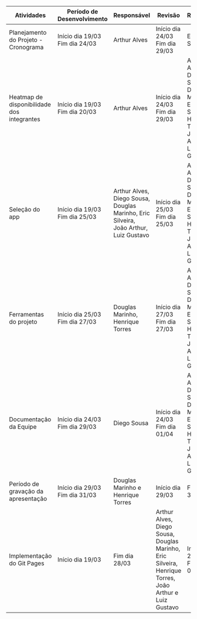 | Atividades                           | Período de Desenvolvimento     | Responsável  | Revisão                        | Revisores     | Data de Entrega |
| ------------------------------------ | ------------------------------ | ------------ | ------------------------------ | ------------- | --------------- |
| Planejamento do Projeto - Cronograma | Início dia 19/03 Fim dia 24/03 | Arthur Alves | Início dia 24/03 Fim dia 29/03 | Eric Silveira | 01/04           |
|Heatmap de disponibilidade dos integrantes|Início dia 19/03 Fim dia 20/03 |Arthur Alves|Início dia 24/03 Fim dia 29/03|Arthur Alves, Diego Sousa, Douglas Marinho, Eric Silveira, Henrique Torres, João Arthur, Luiz Gustavo|01/04|
|Seleção do app|Início dia 19/03 Fim dia 25/03|Arthur Alves, Diego Sousa, Douglas Marinho, Eric Silveira, João Arthur, Luiz Gustavo|Início dia 25/03 Fim dia 25/03|Arthur Alves, Diego Sousa, Douglas Marinho, Eric Silveira, Henrique Torres, João Arthur, Luiz Gustavo|01/04
|Ferramentas do projeto|Início dia 25/03 Fim dia 27/03|Douglas Marinho, Henrique Torres|Início dia 27/03 Fim dia 27/03|Arthur Alves, Diego Sousa, Douglas Marinho, Eric Silveira, Henrique Torres, João Arthur, Luiz Gustavo|01/04|Rich Picture|Início dia 27/03 Fim dia 29/03|Arthur Alves, Luiz Gustavo e João Arthur|Início dia 29/03 Fim dia 01/04|Arthur Alves, Eric Silveira|01/04|
|Documentação da Equipe|Início dia 24/03 Fim dia 29/03|Diego Sousa|Início dia 24/03 Fim dia 01/04|Arthur Alves, Diego Sousa, Douglas Marinho, Eric Silveira, Henrique Torres, João Arthur, Luiz Gustavo|01/04|
|Período de gravação da apresentação|Início dia 29/03 Fim dia 31/03|Douglas Marinho e Henrique Torres|Início dia 29/03|Fim dia 31/03|Eric Silveira|01/04|
|Implementação do Git Pages|Início dia 19/03|Fim dia 28/03|Arthur Alves, Diego Sousa, Douglas Marinho, Eric Silveira, Henrique Torres, João Arthur e Luiz Gustavo|Início dia 29/03 Fim dia 01/04|Arthur Alves, Diego Sousa, Douglas Marinho, Eric Silveira, Henrique Torres, João Arthur, Luiz Gustavo|01/04|Correção pós apresentação|Início dia 01/04 Fim dia 02/04|Arthur Alves, Diego Sousa, Douglas Marinho, Eric Silveira, Henrique Torres, João Arthur e Luiz Gustavo|Início dia 02/04 Fim dia 02/04|Arthur Alves, Diego Sousa, Douglas Marinho, Eric Silveira, Henrique Torres, João Arthur, Luiz Gustavo|Não há entrega|

